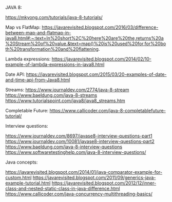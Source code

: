 JAVA 8:

https://mkyong.com/tutorials/java-8-tutorials/

Map vs FlatMap:
https://javarevisited.blogspot.com/2016/03/difference-between-map-and-flatmap-in-java8.html#:~:text=In%20short%2C%20here%20are%20the,returns%20a%20Stream%20of%20value.&text=map()%20is%20used%20for,for%20both%20transformation%20and%20flattening.

Lambda expressions:
https://javarevisited.blogspot.com/2014/02/10-example-of-lambda-expressions-in-java8.html

Date API:
https://javarevisited.blogspot.com/2015/03/20-examples-of-date-and-time-api-from-Java8.html

Streams:
https://www.journaldev.com/2774/java-8-stream
https://www.baeldung.com/java-8-streams
https://www.tutorialspoint.com/java8/java8_streams.htm

Completable Future:
https://www.callicoder.com/java-8-completablefuture-tutorial/

Interview questions:

https://www.journaldev.com/8697/javase8-interview-questions-part1
https://www.journaldev.com/10081/javase8-interview-questions-part2
https://www.baeldung.com/java-8-interview-questions
https://www.softwaretestinghelp.com/java-8-interview-questions/

Java concepts:

https://javarevisited.blogspot.com/2014/01/java-comparator-example-for-custom.html
https://javarevisited.blogspot.com/2011/09/generics-java-example-tutorial.html
https://javarevisited.blogspot.com/2012/12/inner-class-and-nested-static-class-in-java-difference.html
https://www.callicoder.com/java-concurrency-multithreading-basics/
